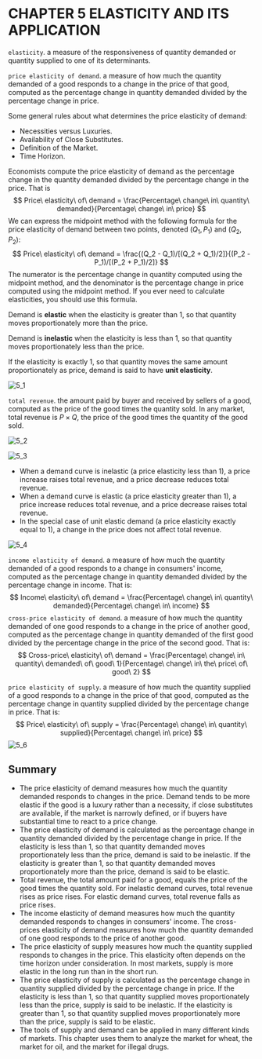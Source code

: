 # CHAPTER 5 ELASTICITY AND ITS APPLICATION



`elasticity`. a measure of the responsiveness of quantity demanded or quantity supplied to one of its determinants.

`price elasticity of demand`. a measure of how much the quantity demanded of a good responds to a change in the price of that good, computed as the percentage change in quantity demanded divided by the percentage change in price.

Some general rules about what determines the price elasticity of demand:

- Necessities versus Luxuries.
- Availability of Close Substitutes.
- Definition of the Market.
- Time Horizon.

Economists compute the price elasticity of demand as the percentage change in the quantity demanded divided by the percentage change in the price. That is
$$
Price\ elasticity\ of\ demand = \frac{Percentage\ change\ in\ quantity\ demanded}{Percentage\ change\ in\ price}
$$
We can express the midpoint method with the following formula for the price elasticity of demand between two points, denoted $(Q_1, P_1)$ and $(Q_2, P_2)$:
$$
Price\ elasticity\ of\ demand = \frac{(Q_2 - Q_1)/[(Q_2 + Q_1)/2]}{(P_2 - P_1)/[(P_2 + P_1)/2]}
$$
The numerator is the percentage change in quantity computed using the midpoint method, and the denominator is the percentage change in price computed using the midpoint method. If you ever need to calculate elasticities, you should use this formula.

Demand is **elastic** when the elasticity is greater than 1, so that quantity moves proportionately more than the price.

Demand is **inelastic** when the elasticity is less than 1, so that quantity moves proportionately less than the price.

If the elasticity is exactly 1, so that quantity moves the same amount proportionately as price, demand is said to have **unit elasticity**.

![5_1](res/5_1.png)

`total revenue`. the amount paid by buyer and received by sellers of a good, computed as the price of the good times the quantity sold. In any market, total revenue is $P \times Q$, the price of the good times the quantity of the good sold.

![5_2](res/5_2.png)

![5_3](res/5_3.png)

- When a demand curve is inelastic (a price elasticity less than 1), a price increase raises total revenue, and a price decrease reduces total revenue.
- When a demand curve is elastic (a price elasticity greater than 1), a price increase reduces total revenue, and a price decrease raises total revenue.
- In the special case of unit elastic demand (a price elasticity exactly equal to 1), a change in the price does not affect total revenue.

![5_4](res/5_4.png)

`income elasticity of demand`. a measure of how much the quantity demanded of a good responds to a change in consumers' income, computed as the percentage change in quantity demanded divided by the percentage change in income. That is:
$$
Income\ elasticity\ of\ demand = \frac{Percentage\ change\ in\ quantity\ demanded}{Percentage\ change\ in\ income}
$$
`cross-price elasticity of demand`. a measure of how much the quantity demanded of one good responds to a change in the price of another good, computed as the percentage change in quantity demanded of the first good divided by the percentage change in the price of the second good. That is:
$$
Cross-price\ elasticity\ of\ demand = \frac{Percentage\ change\ in\ quantity\ demanded\ of\ good\ 1}{Percentage\ change\ in\ the\ price\ of\ good\ 2}
$$


`price elasticity of supply`. a measure of how much the quantity supplied of a good responds to a change in the price of that good, computed as the percentage change in quantity supplied divided by the percentage change in price. That is:
$$
Price\ elasticity\ of\ supply = \frac{Percentage\ change\ in\ quantity\ supplied}{Percentage\ change\ in\ price}
$$
![5_6](res/5_6.png)



## Summary

- The price elasticity of demand measures how much the quantity demanded responds to changes in the price. Demand tends to be more elastic if the good is a luxury rather than a necessity, if close substitutes are available, if the market is narrowly defined, or if buyers have substantial time to react to a price change.
- The price elasticity of demand is calculated as the percentage change in quantity demanded divided by the percentage change in price. If the elasticity is less than 1, so that quantity demanded moves proportionately less than the price, demand is said to be inelastic. If the elasticity is greater than 1, so that quantity demanded moves proportionately more than the price, demand is said to be elastic.
- Total revenue, the total amount paid for a good, equals the price of the good times the quantity sold. For inelastic demand curves, total revenue rises as price rises. For elastic demand curves, total revenue falls as price rises.
- The income elasticity of demand measures how much the quantity demanded responds to changes in consumers' income. The cross-prices elasticity of demand measures how much the quantity demanded of one good responds to the price of another good.
- The price elasticity of supply measures how much the quantity supplied responds to changes in the price. This elasticity often depends on the time horizon under consideration. In most markets, supply is more elastic in the long run than in the short run.
- The price elasticity of supply is calculated as the percentage change in quantity supplied divided by the percentage change in price. If the elasticity is less than 1, so that quantity supplied moves proportionately less than the price, supply is said to be inelastic. If the elasticity is greater than 1, so that quantity supplied moves proportionately more than the price, supply is said to be elastic.
- The tools of supply and demand can be applied in many different kinds of markets. This chapter uses them to analyze the market for wheat, the market for oil, and the market for illegal drugs.
